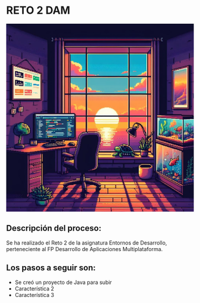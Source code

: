 # RETO 2 DAM 

![Imagen de Portada](img/Tortuga.jpg) 

## Descripción del proceso:
Se ha realizado el Reto 2 de la asignatura Entornos de Desarrollo, perteneciente al FP Desarrollo de Aplicaciones Multiplataforma.

## Los pasos a seguir son:
- Se creó un proyecto de Java para subir
- Característica 2 
- Característica 3 






